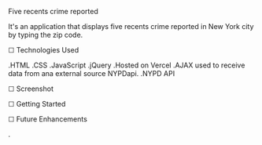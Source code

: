 Five recents crime reported

It's an application that displays five recents crime reported in New York city by typing the zip code.

☐ Technologies Used

.HTML
.CSS
.JavaScript
.jQuery
.Hosted on Vercel
.AJAX used to receive data from ana external source NYPDapi.
.NYPD API

☐ Screenshot







☐ Getting Started







☐ Future Enhancements

.














